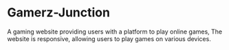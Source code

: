 # Gamerz-Junction
A gaming website providing users with a platform to play online games, The website is responsive, allowing users to play games on various devices.
